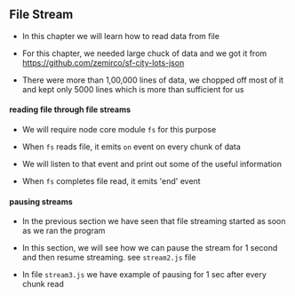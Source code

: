## File Stream

- In this chapter we will learn how to read data from file

- For this chapter, we needed large chuck of data and we got it from <https://github.com/zemirco/sf-city-lots-json>

- There were more than 1,00,000 lines of data, we chopped off most of it and kept only 5000 lines which is more than sufficient for us

#### reading file through file streams

- We will require node core module `fs` for this purpose

- When `fs` reads file, it emits `on` event on every chunk of data

- We will listen to that event and print out some of the useful information

- When `fs` completes file read, it emits 'end' event 

#### pausing streams

- In the previous section we have seen that file streaming started as soon as we ran the program

- In this section, we will see how we can pause the stream for 1 second and then resume streaming. see `stream2.js` file

- In file `stream3.js` we have example of pausing for 1 sec after every chunk read

